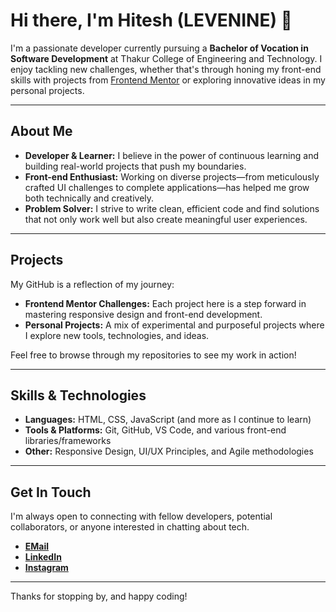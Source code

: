 # Hi there, I'm Hitesh (LEVENINE) 👋

I'm a passionate developer currently pursuing a **Bachelor of Vocation in Software Development** at Thakur College of Engineering and Technology. I enjoy tackling new challenges, whether that's through honing my front-end skills with projects from [Frontend Mentor](https://www.frontendmentor.io/profile/autistickyrios) or exploring innovative ideas in my personal projects.

---

## About Me

- **Developer & Learner:** I believe in the power of continuous learning and building real-world projects that push my boundaries.
- **Front-end Enthusiast:** Working on diverse projects—from meticulously crafted UI challenges to complete applications—has helped me grow both technically and creatively.
- **Problem Solver:** I strive to write clean, efficient code and find solutions that not only work well but also create meaningful user experiences.

---

## Projects

My GitHub is a reflection of my journey:
- **Frontend Mentor Challenges:** Each project here is a step forward in mastering responsive design and front-end development.
- **Personal Projects:** A mix of experimental and purposeful projects where I explore new tools, technologies, and ideas.

Feel free to browse through my repositories to see my work in action!

---

## Skills & Technologies

- **Languages:** HTML, CSS, JavaScript (and more as I continue to learn)
- **Tools & Platforms:** Git, GitHub, VS Code, and various front-end libraries/frameworks
- **Other:** Responsive Design, UI/UX Principles, and Agile methodologies

---

## Get In Touch

I'm always open to connecting with fellow developers, potential collaborators, or anyone interested in chatting about tech.  
- **[EMail](mailto:autistickyrios@gmail.com)**  
- **[LinkedIn](https://www.linkedin.com/in/autistickyrios/)** 
- **[Instagram](https://instagram.com/detraquez)**

---

Thanks for stopping by, and happy coding!
